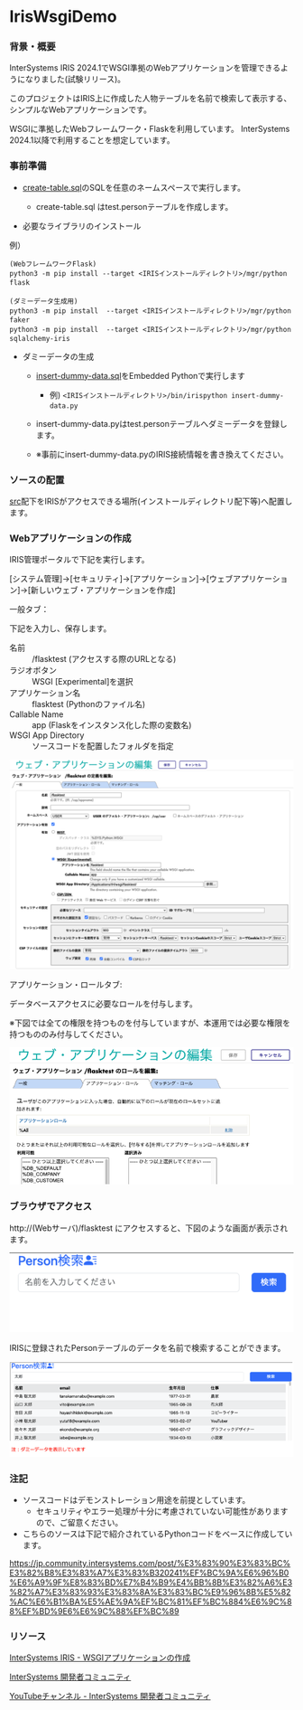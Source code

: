 # IrisWsgiDemo

### 背景・概要
InterSystems IRIS 2024.1でWSGI準拠のWebアプリケーションを管理できるようになりました(試験リリース)。

このプロジェクトはIRIS上に作成した人物テーブルを名前で検索して表示する、シンプルなWebアプリケーションです。

WSGIに準拠したWebフレームワーク・Flaskを利用しています。
InterSystems 2024.1以降で利用することを想定しています。

### 事前準備

+ [create-table.sql](setup/create-table.sql "create-table.sql")のSQLを任意のネームスペースで実行します。

  - create-table.sql はtest.personテーブルを作成します。

+ 必要なライブラリのインストール

例）
~~~ 
(WebフレームワークFlask)
python3 -m pip install --target <IRISインストールディレクトリ>/mgr/python flask

(ダミーデータ生成用)
python3 -m pip install  --target <IRISインストールディレクトリ>/mgr/python faker
python3 -m pip install  --target <IRISインストールディレクトリ>/mgr/python sqlalchemy-iris
~~~

+ ダミーデータの生成
  + [insert-dummy-data.sql](insert-dummy-data.sql)をEmbedded Pythonで実行します
    + 例)  `<IRISインストールディレクトリ>/bin/irispython insert-dummy-data.py`

  + insert-dummy-data.pyはtest.personテーブルへダミーデータを登録します。
  + ※事前にinsert-dummy-data.pyのIRIS接続情報を書き換えてください。

### ソースの配置

[src](src)配下をIRISがアクセスできる場所(インストールディレクトリ配下等)へ配置します。

### Webアプリケーションの作成

IRIS管理ポータルで下記を実行します。

[システム管理]→[セキュリティ]→[アプリケーション]→[ウェブアプリケーション]→[新しいウェブ・アプリケーションを作成]

一般タブ：

下記を入力し、保存します。
<dl>

<dt>名前</dt><dd>/flasktest (アクセスする際のURLとなる)</dd> 

<dt>ラジオボタン</dt><dd>WSGI [Experimental]を選択</dd>


<dt>アプリケーション名</dt> <dd>flasktest (Pythonのファイル名)</dd>
<dt>Callable Name</dt> <dd>app (Flaskをインスタンス化した際の変数名)</dd>
<dt>WSGI App Directory</dt> <dd>ソースコードを配置したフォルダを指定</dd>
</dl>

![alt text](readme-images/edit-web-app.png)

アプリケーション・ロールタブ:

データベースアクセスに必要なロールを付与します。

※下図では全ての権限を持つものを付与していますが、本運用では必要な権限を持つもののみ付与してください。

![alt text](readme-images/role.png)

### ブラウザでアクセス
http://(Webサーバ)/flasktest にアクセスすると、下図のような画面が表示されます。

![alt text](readme-images/person-search.png)

IRISに登録されたPersonテーブルのデータを名前で検索することができます。

![alt text](readme-images/result.png)

### 注記

* ソースコードはデモンストレーション用途を前提としています。
  * セキュリティやエラー処理が十分に考慮されていない可能性がありますので、ご留意ください。
* こちらのソースは下記で紹介されているPythonコードをベースに作成しています。

https://jp.community.intersystems.com/post/%E3%83%90%E3%83%BC%E3%82%B8%E3%83%A7%E3%83%B320241%EF%BC%9A%E6%96%B0%E6%A9%9F%E8%83%BD%E7%B4%B9%E4%BB%8B%E3%82%A6%E3%82%A7%E3%83%93%E3%83%8A%E3%83%BC%E9%96%8B%E5%82%AC%E6%B1%BA%E5%AE%9A%EF%BC%81%EF%BC%884%E6%9C%88%EF%BD%9E6%E6%9C%88%EF%BC%89

### リソース

[InterSystems IRIS - WSGIアプリケーションの作成](https://docs.intersystems.com/iris20241/csp/docbookj/Doc.View.cls?KEY=AWSGI)

[InterSystems 開発者コミュニティ](https://jp.community.intersystems.com/)

[YouTubeチャンネル - InterSystems 開発者コミュニティ](https://www.youtube.com/@intersystems9975)
